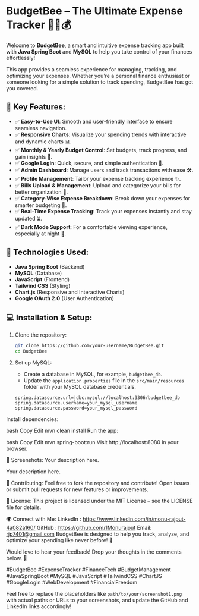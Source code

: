 
# BudgetBee – The Ultimate Expense Tracker 🚀🐝💰

Welcome to **BudgetBee**, a smart and intuitive expense tracking app built with **Java Spring Boot** and **MySQL** to help you take control of your finances effortlessly!

This app provides a seamless experience for managing, tracking, and optimizing your expenses. Whether you’re a personal finance enthusiast or someone looking for a simple solution to track spending, BudgetBee has got you covered.

## 🌟 Key Features:
- ✅ **Easy-to-Use UI**: Smooth and user-friendly interface to ensure seamless navigation.
- ✅ **Responsive Charts**: Visualize your spending trends with interactive and dynamic charts 📊.
- ✅ **Monthly & Yearly Budget Control**: Set budgets, track progress, and gain insights 📅.
- ✅ **Google Login**: Quick, secure, and simple authentication 🔐.
- ✅ **Admin Dashboard**: Manage users and track transactions with ease 🛠️.
- ✅ **Profile Management**: Tailor your expense tracking experience ✨.
- ✅ **Bills Upload & Management**: Upload and categorize your bills for better organization 📑.
- ✅ **Category-Wise Expense Breakdown**: Break down your expenses for smarter budgeting 📌.
- ✅ **Real-Time Expense Tracking**: Track your expenses instantly and stay updated ⏳.
- ✅ **Dark Mode Support**: For a comfortable viewing experience, especially at night 🌙.

## 🚀 Technologies Used:
- **Java Spring Boot** (Backend)
- **MySQL** (Database)
- **JavaScript** (Frontend)
- **Tailwind CSS** (Styling)
- **Chart.js** (Responsive and Interactive Charts)
- **Google OAuth 2.0** (User Authentication)

## 💻 Installation & Setup:

1. Clone the repository:
    ```bash
    git clone https://github.com/your-username/BudgetBee.git
    cd BudgetBee
    ```

2. Set up MySQL:
   - Create a database in MySQL, for example, `budgetbee_db`.
   - Update the `application.properties` file in the `src/main/resources` folder with your MySQL database credentials.
   ```properties
   spring.datasource.url=jdbc:mysql://localhost:3306/budgetbee_db
   spring.datasource.username=your_mysql_username
   spring.datasource.password=your_mysql_password

Install dependencies:

bash
Copy
Edit
mvn clean install
Run the app:

bash
Copy
Edit
mvn spring-boot:run
Visit http://localhost:8080 in your browser.

📸 Screenshots:
Your description here.

Your description here.

📝 Contributing:
Feel free to fork the repository and contribute! Open issues or submit pull requests for new features or improvements.

🚀 License:
This project is licensed under the MIT License – see the LICENSE file for details.

🌍 Connect with Me:
LinkedIn : https://www.linkedin.com/in/monu-rajput-4a082a160/
GitHub : https://github.com/1Monurajput
Email: rjp7401@gmail.com
BudgetBee is designed to help you track, analyze, and optimize your spending like never before! 🚀

Would love to hear your feedback! Drop your thoughts in the comments below. 📝

#BudgetBee #ExpenseTracker #FinanceTech #BudgetManagement #JavaSpringBoot #MySQL #JavaScript #TailwindCSS #ChartJS #GoogleLogin #WebDevelopment #FinancialFreedom


Feel free to replace the placeholders like `path/to/your/screenshot1.png` with actual paths or URLs to your screenshots, and update the GitHub and LinkedIn links accordingly!

